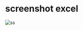 # screenshot excel
![ss](https://user-images.githubusercontent.com/63990352/112966279-484a6100-9174-11eb-9e23-12a2daa1ccbf.PNG)
